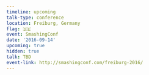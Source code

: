 ```yaml
---
timeline: upcoming
talk-type: conference
location: Freiburg, Germany
flag: 🇩🇪
event: SmashingConf
date: '2016-09-14'
upcoming: true
hidden: true
talk: TBD
event-link: http://smashingconf.com/freiburg-2016/
---
```

